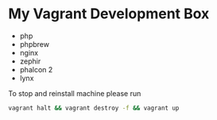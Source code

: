 My Vagrant Development Box
==========================

* php
* phpbrew
* nginx
* zephir
* phalcon 2
* lynx

To stop and reinstall machine please run

```bash
vagrant halt && vagrant destroy -f && vagrant up
```
